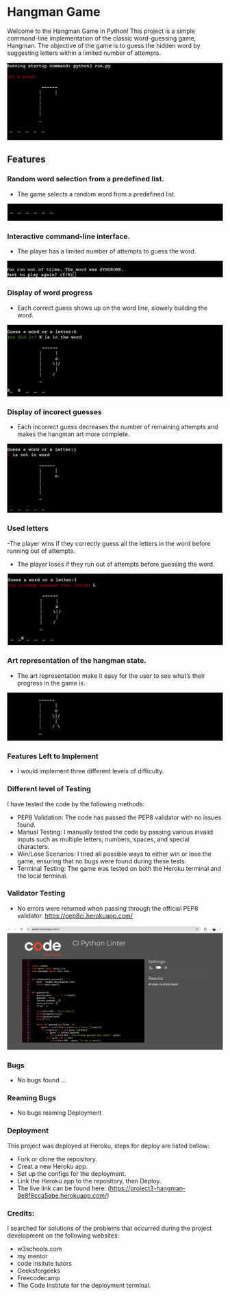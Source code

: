 # Hangman Game 
Welcome to the Hangman Game in Python! This project is a simple command-line implementation of the classic word-guessing game, Hangman. The objective of the game is to guess the hidden word by suggesting letters within a limited number of attempts.

![ Alt the start position ](photos/let's_play.png)

## Features

### Random word selection from a predefined list.

- The game selects a random word from a predefined list.

![ Random word ](photos/random_word.png)

### Interactive command-line interface.

- The player has a limited number of attempts to guess the word.

![ Random word ](photos/play_again.png)

### Display of word progress

- Each correct guess shows up on the word line, slowely building the word.

![ Letter not in word ](photos/you_did_it.png)

### Display of incorect guesses

- Each incorrect guess decreases the number of remaining attempts and makes the hangman art more complete. 

![ Letter not in word ](photos/not_in_word_head.png)

 ### Used letters

-The player wins if they correctly guess all the letters in the word before running out of attempts.
- The player loses if they run out of attempts before guessing the word.

![ Letter already used ](photos/already_guessed_letter.png)

### Art representation of the hangman state.

- The art representation  make it easy for the user to see what’s their progress in the game is. 

![ Hangeman ](photos/hangman_art.png)

### Features Left to Implement
- I would implement three different levels of difficulty.

###  Different level of Testing
I have tested the code by the following methods:
-	PEP8 Validation: The code has passed the PEP8 validator with no issues found.
-	Manual Testing: I manually tested the code by passing various invalid inputs such as multiple letters, numbers, spaces, and special characters.
-	Win/Lose Scenarios: I tried all possible ways to either win or lose the game, ensuring that no bugs were found during these tests.
-	Terminal Testing: The game was tested on both the Heroku terminal and the local terminal.

### Validator Testing
-	No errors were returned when passing through the official PEP8 validator.
https://pep8ci.herokuapp.com/

![ pep8 result ](photos/pep8_result.png)

### Bugs
- No bugs found
...
### Reaming Bugs
-	No bugs reaming
Deployment

### Deployment
This project was deployed at Heroku, steps for deploy are listed bellow:
-	Fork or clone the repository.
-	Creat a new Heroku app.
-	Set up the configs for the deployment.
-	Link the Heroku app to the repository, then Deploy.
-	The live link can be found here: (https://project3-hangman-9e8f8cca5ebe.herokuapp.com/)

### Credits:

I searched for solutions of the problems that occurred during the project development on the following websites:

- w3schools.com
- my mentor
- code insitute tutors
-	Geeksforgeeks
-	Freecodecamp
-	The Code Institute for the deployment terminal.



